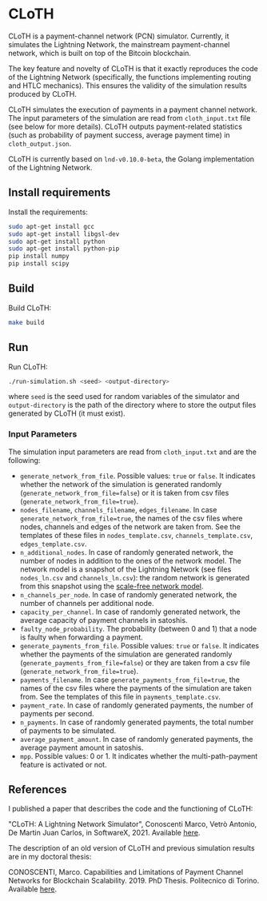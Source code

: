 # CLoTH
CLoTH is a payment-channel network (PCN) simulator. Currently, it simulates the
Lightning Network, the mainstream payment-channel network, which is built on top of the
Bitcoin blockchain. 

The key feature and novelty of CLoTH is that it exactly reproduces the code of
the Lightning Network (specifically, the functions implementing routing and
HTLC mechanics). This ensures the validity of the simulation results produced by
CLoTH.

CLoTH simulates the execution of payments in a payment channel network. The
input parameters of the simulation are read from `cloth_input.txt` file (see
below for more details). CLoTH outputs payment-related statistics (such as
probability of payment success, average payment time) in `cloth_output.json`.

CLoTH is currently based on `lnd-v0.10.0-beta`, the Golang implementation of the
Lightning Network.

## Install requirements

Install the requirements: 

```sh
sudo apt-get install gcc
sudo apt-get install libgsl-dev
sudo apt-get install python
sudo apt-get install python-pip
pip install numpy
pip install scipy
```

## Build

Build CLoTH:

```sh
make build
```

## Run

Run CLoTH:

```sh
./run-simulation.sh <seed> <output-directory>
```

where `seed` is the seed used for random variables of the simulator and
`output-directory` is the path of the directory where to store the output files
generated by CLoTH (it must exist).

### Input Parameters

The simulation input parameters are read from `cloth_input.txt` and are the
following:
- `generate_network_from_file`. Possible values: `true` or `false`. It indicates whether the network of the simulation is generated randomly   (`generate_network_from_file=false`) or it is taken from csv files   (`generate_network_from_file=true`).
- `nodes_filename`, `channels_filename`, `edges_filename`. In case   `generate_network_from_file=true`, the names of the csv files where nodes,   channels and edges of the network are taken from. See the templates of these   files in `nodes_template.csv`, `channels_template.csv`, `edges_template.csv`.
- `n_additional_nodes`. In case of randomly generated network, the number of nodes in addition to the ones of the network model. The network model is a snapshot of the Lightning Network (see files `nodes_ln.csv` and `channels_ln.csv`): the random network is generated from this snapshot using the [scale-free network model](https://en.wikipedia.org/wiki/Scale-free_network).
- `n_channels_per_node`. In case of randomly generated network, the number of channels per additional node.
- `capacity_per_channel`. In case of randomly generated network, the average capacity of payment channels in satoshis.
- `faulty_node_probability`. The probability (between 0 and 1) that a node is faulty when forwarding a payment.
- `generate_payments_from_file`. Possible values: `true` or `false`. It indicates whether the payments of the simulation are generated randomly (`generate_payments_from_file=false`) or they are taken from a csv file (`generate_network_from_file=true`).
- `payments_filename`. In case `generate_payments_from_file=true`, the names of the csv files where the payments of the simulation are taken from. See the templates of this file in `payments_template.csv`.
- `payment_rate`. In case of randomly generated payments, the number of payments per second.
- `n_payments`. In case of randomly generated payments, the total number of payments to be simulated.
- `average_payment_amount`. In case of randomly generated payments, the average payment amount in satoshis.
- `mpp`. Possible values: 0 or 1. It indicates whether the multi-path-payment feature is activated or not.

## References

I published a paper that describes the code and the functioning of CLoTH:

"CLoTH: A Lightning Network Simulator", Conoscenti Marco, Vetrò Antonio, De Martin Juan Carlos, in SoftwareX, 2021. Available [here](https://www.sciencedirect.com/science/article/pii/S2352711021000613).

The description of an old version of CLoTH and previous simulation results are in my doctoral thesis:

CONOSCENTI, Marco. Capabilities and Limitations of Payment Channel Networks for
Blockchain Scalability. 2019. PhD Thesis. Politecnico di Torino. Available
[here](https://iris.polito.it/retrieve/handle/11583/2764132/283298/phd-thesis-marco-conoscenti-final.pdf).
